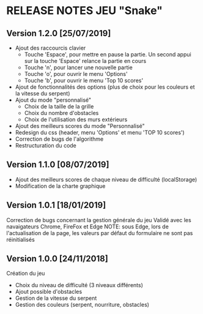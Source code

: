 # RELEASE NOTES JEU "Snake"

## Version 1.2.0 [25/07/2019]
* Ajout des raccourcis clavier
	* Touche 'Espace', pour mettre en pause la partie. Un second appui sur la touche 'Espace' relance la partie en cours
	* Touche 'n', pour lancer une nouvelle partie
	* Touche 'o', pour ouvrir le menu 'Options'
	* Touche 'b', pour ouvrir le menu 'Top 10 scores'
* Ajout de fonctionnalités des options (plus de choix pour les couleurs et la vitesse du serpent)
* Ajout du mode "personnalisé"
	* Choix de la taille de la grille
	* Choix du nombre d'obstacles
	* Choix de l'utilisation des murs extérieurs
* Ajout des meilleurs scores du mode "Personnalisé"
* Redesign du css (header, menu 'Options' et menu 'TOP 10 scores')
* Correction de bugs de l'algorithme
* Restructuration du code

## Version 1.1.0 [08/07/2019]
* Ajout des meilleurs scores de chaque niveau de difficulté (localStorage)
* Modification de la charte graphique

## Version 1.0.1 [18/01/2019]
Correction de bugs concernant la gestion générale du jeu
Validé avec les navaigateurs Chrome, FireFox et Edge
NOTE: sous Edge, lors de l'actualisation de la page, les valeurs par défaut du formulaire ne sont pas réinitialisés 

## Version 1.0.0 [24/11/2018]
Création du jeu
* Choix du niveau de difficulté (3 niveaux différents)
* Ajout possible d'obstacles
* Gestion de la vitesse du serpent
* Gestion des couleurs (serpent, nourriture, obstacles)